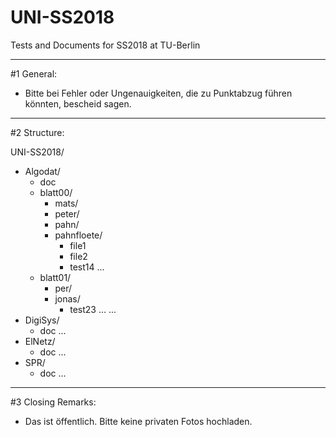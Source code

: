 # UNI-SS2018
Tests and Documents for SS2018 at TU-Berlin
_______________________
#1 General:
  - Bitte bei Fehler oder Ungenauigkeiten, die zu Punktabzug führen könnten, bescheid sagen.
  

______________________
#2 Structure: 

UNI-SS2018/
  - Algodat/
    - doc
    - blatt00/
      - mats/
      - peter/
      - pahn/
      - pahnfloete/
        - file1
        - file2
        - test14
        ...
    - blatt01/
      - per/
      - jonas/
        - test23
        ...
    ...
  - DigiSys/
    - doc
    ...
  - ElNetz/ 
    - doc
    ...
  - SPR/ 
    - doc
    ...

  
_______________________
 #3 Closing Remarks:  
  - Das ist öffentlich. Bitte keine privaten Fotos hochladen.
